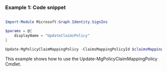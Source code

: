 ### Example 1: Code snippet

```powershell

Import-Module Microsoft.Graph.Identity.SignIns

$params = @{
	displayName = "UpdateClaimsPolicy"
}

Update-MgPolicyClaimMappingPolicy -ClaimsMappingPolicyId $claimsMappingPolicyId -BodyParameter $params

```
This example shows how to use the Update-MgPolicyClaimMappingPolicy Cmdlet.

